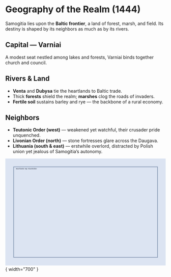 
# Geography of the Realm (1444)

Samogitia lies upon the **Baltic frontier**, a land of forest, marsh, and field. Its destiny is shaped by its neighbors as much as by its rivers.

## Capital — Varniai
A modest seat nestled among lakes and forests, Varniai binds together church and council.

## Rivers & Land
- **Venta** and **Dubysa** tie the heartlands to Baltic trade.
- Thick **forests** shield the realm; **marshes** clog the roads of invaders.
- **Fertile soil** sustains barley and rye — the backbone of a rural economy.

## Neighbors
- **Teutonic Order (west)** — weakened yet watchful, their crusader pride unquenched.
- **Livonian Order (north)** — stone fortresses glare across the Daugava.
- **Lithuania (south & east)** — erstwhile overlord, distracted by Polish union yet jealous of Samogitia’s autonomy.

![Heartlands](../images/heartlands.png){ width="700" }
